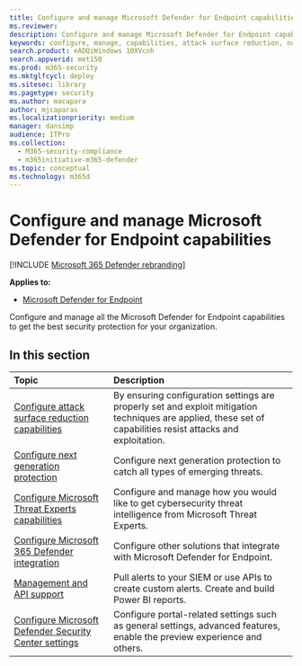 ```yaml
---
title: Configure and manage Microsoft Defender for Endpoint capabilities
ms.reviewer: 
description: Configure and manage Microsoft Defender for Endpoint capabilities such as attack surface reduction and next generation protection
keywords: configure, manage, capabilities, attack surface reduction, next generation protection, security controls, endpoint detection and response, auto investigation and remediation, security controls, controls
search.product: eADQiWindows 10XVcnh
search.appverid: met150
ms.prod: m365-security
ms.mktglfcycl: deploy
ms.sitesec: library
ms.pagetype: security
ms.author: macapara
author: mjcaparas
ms.localizationpriority: medium
manager: dansimp
audience: ITPro
ms.collection: 
  - M365-security-compliance
  - m365initiative-m365-defender
ms.topic: conceptual
ms.technology: m365d
---
```


# Configure and manage Microsoft Defender for Endpoint capabilities

[!INCLUDE [Microsoft 365 Defender rebranding](../includes/microsoft-defender.md)]

**Applies to:**

- [Microsoft Defender for Endpoint](https://go.microsoft.com/fwlink/p/?linkid=2069559)

Configure and manage all the Microsoft Defender for Endpoint capabilities to get the best security protection for your organization. 


## In this section 
Topic | Description 
:---|:---
[Configure attack surface reduction capabilities](/windows/security/threat-protection/microsoft-defender-atp/configure-attack-surface-reduction) |  By ensuring configuration settings are properly set and exploit mitigation techniques are applied, these set of capabilities resist attacks and exploitation. 
[Configure next generation protection](/windows/security/threat-protection/windows-defender-antivirus/configure-windows-defender-antivirus-features) | Configure next generation protection to catch all types of emerging threats.
[Configure Microsoft Threat Experts capabilities](/windows/security/threat-protection/microsoft-defender-atp/configure-microsoft-threat-experts) | Configure and manage how you would like to get cybersecurity threat intelligence from Microsoft Threat Experts.
[Configure Microsoft 365 Defender integration](/windows/security/threat-protection/microsoft-defender-atp/threat-protection-integration)| Configure other solutions that integrate with Microsoft Defender for Endpoint.
[Management and API support](/windows/security/threat-protection/microsoft-defender-atp/management-apis)| Pull alerts to your SIEM or use APIs to create custom alerts. Create and build Power BI reports. 
[Configure Microsoft Defender Security Center settings](/windows/security/threat-protection/microsoft-defender-atp/preferences-setup) |  Configure portal-related settings such as general settings, advanced features, enable the preview experience and others.